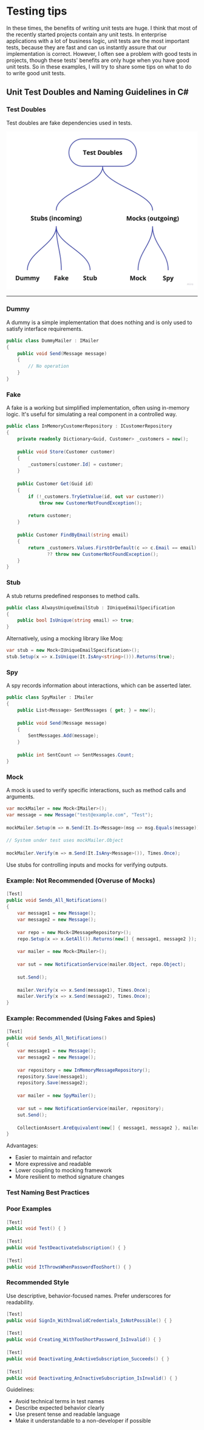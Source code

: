 # Testing tips

In these times, the benefits of writing unit tests are huge. I think that most of the recently started projects contain any unit tests. In enterprise applications with a lot of business logic, unit tests are the most important tests, because they are fast and can us instantly assure that our implementation is correct. However, I often see a problem with good tests in projects, though these tests' benefits are only huge when you have good unit tests. So in these examples, I will try to share some tips on what to do to write good unit tests.

## Unit Test Doubles and Naming Guidelines in C#

### Test Doubles

Test doubles are fake dependencies used in tests.

![Test doubles](./assets/test-doubles.jpg ':size=800')

---

### Dummy

A dummy is a simple implementation that does nothing and is only used to satisfy interface requirements.

```csharp
public class DummyMailer : IMailer
{
    public void Send(Message message)
    {
        // No operation
    }
}
```

### Fake

A fake is a working but simplified implementation, often using in-memory logic. It's useful for simulating a real component in a controlled way.

```csharp
public class InMemoryCustomerRepository : ICustomerRepository
{
    private readonly Dictionary<Guid, Customer> _customers = new();

    public void Store(Customer customer)
    {
        _customers[customer.Id] = customer;
    }

    public Customer Get(Guid id)
    {
        if (!_customers.TryGetValue(id, out var customer))
            throw new CustomerNotFoundException();

        return customer;
    }

    public Customer FindByEmail(string email)
    {
        return _customers.Values.FirstOrDefault(c => c.Email == email)
               ?? throw new CustomerNotFoundException();
    }
}

```

### Stub

A stub returns predefined responses to method calls.

```csharp
public class AlwaysUniqueEmailStub : IUniqueEmailSpecification
{
    public bool IsUnique(string email) => true;
}
```

Alternatively, using a mocking library like Moq:

```csharp
var stub = new Mock<IUniqueEmailSpecification>();
stub.Setup(x => x.IsUnique(It.IsAny<string>())).Returns(true);

```

### Spy

A spy records information about interactions, which can be asserted later.

```csharp
public class SpyMailer : IMailer
{
    public List<Message> SentMessages { get; } = new();

    public void Send(Message message)
    {
        SentMessages.Add(message);
    }

    public int SentCount => SentMessages.Count;
}

```

### Mock

A mock is used to verify specific interactions, such as method calls and arguments.

```csharp
var mockMailer = new Mock<IMailer>();
var message = new Message("test@example.com", "Test");

mockMailer.Setup(m => m.Send(It.Is<Message>(msg => msg.Equals(message)))).Verifiable();

// System under test uses mockMailer.Object

mockMailer.Verify(m => m.Send(It.IsAny<Message>()), Times.Once);
```

Use stubs for controlling inputs and mocks for verifying outputs.

### Example: Not Recommended (Overuse of Mocks)

```csharp
[Test]
public void Sends_All_Notifications()
{
    var message1 = new Message();
    var message2 = new Message();

    var repo = new Mock<IMessageRepository>();
    repo.Setup(x => x.GetAll()).Returns(new[] { message1, message2 });

    var mailer = new Mock<IMailer>();

    var sut = new NotificationService(mailer.Object, repo.Object);

    sut.Send();

    mailer.Verify(x => x.Send(message1), Times.Once);
    mailer.Verify(x => x.Send(message2), Times.Once);
}
```

### Example: Recommended (Using Fakes and Spies)

```csharp
[Test]
public void Sends_All_Notifications()
{
    var message1 = new Message();
    var message2 = new Message();

    var repository = new InMemoryMessageRepository();
    repository.Save(message1);
    repository.Save(message2);

    var mailer = new SpyMailer();

    var sut = new NotificationService(mailer, repository);
    sut.Send();

    CollectionAssert.AreEquivalent(new[] { message1, message2 }, mailer.SentMessages);
}
```

Advantages:

- Easier to maintain and refactor
- More expressive and readable
- Lower coupling to mocking framework
- More resilient to method signature changes

### Test Naming Best Practices

### Poor Examples

```csharp
[Test]
public void Test() { }

[Test]
public void TestDeactivateSubscription() { }

[Test]
public void ItThrowsWhenPasswordTooShort() { }
```

### Recommended Style

Use descriptive, behavior-focused names. Prefer underscores for readability.

```csharp
[Test]
public void SignIn_WithInvalidCredentials_IsNotPossible() { }

[Test]
public void Creating_WithTooShortPassword_IsInvalid() { }

[Test]
public void Deactivating_AnActiveSubscription_Succeeds() { }

[Test]
public void Deactivating_AnInactiveSubscription_IsInvalid() { }
```

Guidelines:

- Avoid technical terms in test names
- Describe expected behavior clearly
- Use present tense and readable language
- Make it understandable to a non-developer if possible


